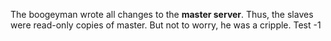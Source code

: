 The boogeyman wrote all changes to the **master server**. Thus, the slaves
were read-only copies of master. But not to worry, he was a cripple.
Test -1
